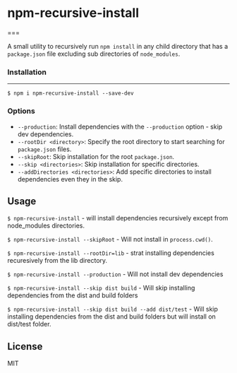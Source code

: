 # npm-recursive-install
===

A small utility to recursively run `npm install` in any child directory that has a `package.json` file excluding sub directories of `node_modules`.

### Installation
---
`$ npm i npm-recursive-install --save-dev`


### Options
- `--production`:  Install dependencies with the `--production` option - skip dev dependencies.
- `--rootDir <directory>`:  Specify the root directory to start searching for `package.json` files.
- `--skipRoot`: Skip installation for the root `package.json`.
- `--skip <directories>`: Skip installation for specific directories.
- `--addDirectories <directories>`: Add specific directories to install dependencies even they in the skip.


Usage
---
`$ npm-recursive-install` - will install dependencies recursively except from node_modules directories.

`$ npm-recursive-install --skipRoot` - Will not install in `process.cwd()`.

`$ npm-recursive-install --rootDir=lib` - strat installing dependencies recuresively from the lib directory.

`$ npm-recursive-install --production` - Will not install dev dependencies

`$ npm-recursive-install --skip dist build` - Will skip installing dependencies from the dist and build folders

`$ npm-recursive-install --skip dist build --add dist/test` - Will skip installing dependencies from the dist and build folders but will install on dist/test folder.


License
---
MIT
